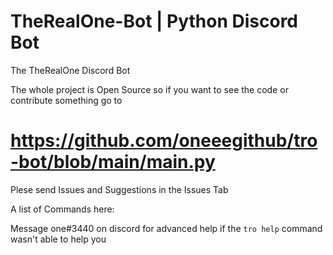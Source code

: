 # TheRealOne-Bot | Python Discord Bot

The TheRealOne Discord Bot

The whole project is Open Source so if you want to see the code or contribute something go to

# https://github.com/oneeegithub/tro-bot/blob/main/main.py


Plese send Issues and Suggestions in the Issues Tab

A list of Commands here:

Message one#3440 on discord for advanced help if the `tro help` command wasn't able to help you


